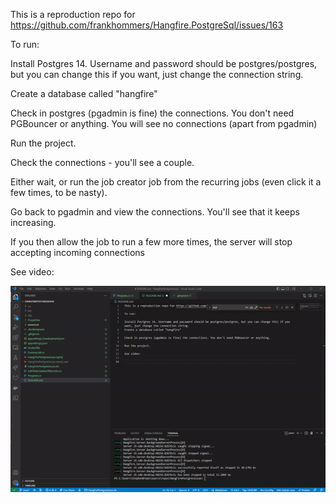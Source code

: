 This is a reproduction repo for https://github.com/frankhommers/Hangfire.PostgreSql/issues/163

To run:

Install Postgres 14. 
Username and password should be postgres/postgres, but you can change this if you want, just change the connection string.

Create a database called "hangfire"

Check in postgres (pgadmin is fine) the connections. You don't need PGBouncer or anything. You will see no connections (apart from pgadmin)

Run the project.

Check the connections - you'll see a couple.

Either wait, or run the job creator job from the recurring jobs (even click it a few times, to be nasty).  

Go back to pgadmin and view the connections. You'll see that it keeps increasing.

If you then allow the job to run a few more times, the server will stop accepting incoming connections

See video:

![Reproduction](reproduction.gif)
